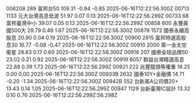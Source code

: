 006208	289	富邦台50	109.31	-0.94	-0.85	2025-06-16T12:22:56.300Z
00713	1133	元大台灣高息低波	51.97	0.07	0.13	2025-06-16T12:22:56.299Z
00733	68	富邦臺灣中小	39.07	0.05	0.13	2025-06-16T12:22:56.299Z
00858	600	永豐美國500大	29.79	0.49	1.67	2025-06-16T12:22:56.300Z
00878	1572	國泰永續高股息	20.90	0.04	0.19	2025-06-16T12:22:56.300Z
00900	2815	富邦特選高股息30	16.77	-0.08	-0.47	2025-06-16T12:22:56.300Z
00910	2000	第一金太空衛星	28.63	0.17	0.60	2025-06-16T12:22:56.300Z
00916	207	國泰全球品牌50	23.02	0.21	0.92	2025-06-16T12:22:56.300Z
00919	6057	群益台灣精選高息	22.88	0.39	1.73	2025-06-16T12:22:56.299Z
00921	222	兆豐龍頭等權重	18.25	0.00	0.00	2025-06-16T12:22:56.300Z
00933B	2632	國泰10Y+金融債	14.71	-0.20	-1.34	2025-06-16T12:22:56.300Z
00942B	552	台新美A公司債20+	13.43	0.14	1.05	2025-06-16T12:22:56.299Z
00947	1129	台新臺灣IC設計	13.32	0.10	0.76	2025-06-16T12:22:56.299Z:56.298Z